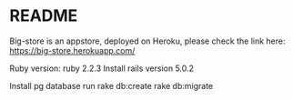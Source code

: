 # README

Big-store is an appstore, deployed on Heroku, please check the link here:
https://big-store.herokuapp.com/

Ruby version: ruby 2.2.3
Install rails version  5.0.2

Install pg database
run rake db:create 
rake db:migrate

